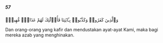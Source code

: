 ##### 57

<span class="ayah">وَٱلَّذِينَ كَفَرُوا۟ وَكَذَّبُوا۟ بِـَٔايَٰتِنَا فَأُو۟لَٰٓئِكَ لَهُمْ عَذَابٌۭ مُّهِينٌۭ</span>

<span class="ayah_translation">Dan orang-orang yang kafir dan mendustakan ayat-ayat Kami, maka bagi mereka azab yang menghinakan.</span>
